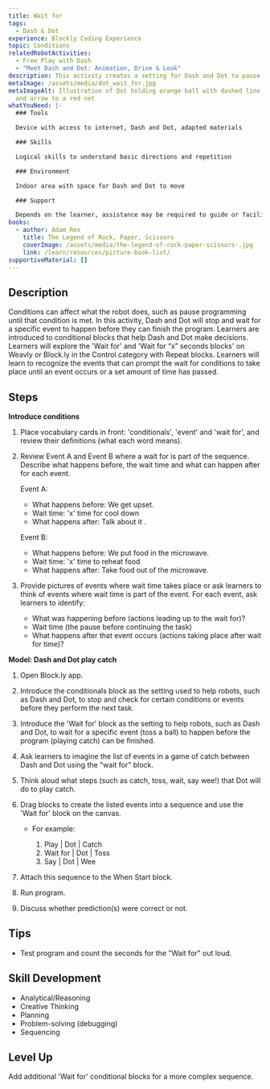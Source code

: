 ```yaml
---
title: Wait for
tags:
  - Dash & Dot
experience: Blockly Coding Experience
topic: Conditions
relatedRobotActivities:
  - Free Play with Dash
  - "Meet Dash and Dot: Animation, Drive & Look"
description: This activity creates a setting for Dash and Dot to pause.
metaImage: /assets/media/dot_wait_for.jpg
metaImageAlt: Illustration of Dot holding orange ball with dashed line to clock
  and arrow to a red net
whatYouNeed: |-
  ### Tools

  Device with access to internet, Dash and Dot, adapted materials

  ### Skills

  Logical skills to understand basic directions and repetition

  ### Environment

  Indoor area with space for Dash and Dot to move

  ### Support

  Depends on the learner, assistance may be required to guide or facilitate
books:
  - author: Adam Rex
    title: The Legend of Rock, Paper, Scissors
    coverImage: /assets/media/the-legend-of-rock-paper-scissors-.jpg
    link: /learn/resources/picture-book-list/
supportiveMaterial: []
---
```

## Description

Conditions can affect what the robot does, such as pause programming until that condition is met. In this activity, Dash and Dot will stop and wait for a specific event to happen before they can finish the program. Learners are introduced to conditional blocks that help Dash and Dot make decisions.  Learners will explore the 'Wait for' and 'Wait for “x” seconds blocks' on Weavly or Block.ly in the Control category with Repeat blocks. Learners will learn to recognize the events that can prompt the wait for conditions to take place until an event occurs or a set amount of time has passed.

## Steps

**Introduce conditions**

1. Place vocabulary cards in front: 'conditionals', 'event' and 'wait for', and review their definitions (what each word means).
2. Review Event A and Event B where a wait for is part of the sequence. Describe what happens before, the wait time and what can happen after for each event.

   Event A: 

   * What happens before: We get upset.
   * Wait time: 'x' time for cool down
   * What happens after: Talk about it .

   Event B: 

   * What happens before: We put food in the microwave.
   * Wait time: 'x' time to reheat food
   * What happens after: Take food out of the microwave.
3. Provide pictures of events where wait time takes place or ask learners to think of events where wait time is part of the event. For each event, ask learners to identify:

   * What was happening before (actions leading up to the wait for)?
   * Wait time (the pause before continuing the task)
   * What happens after that event occurs (actions taking place after wait for time)?

**Model: Dash and Dot play catch** 

1. Open Block.ly app.
2. Introduce the conditionals block as the setting used to help robots, such as Dash and Dot, to stop and check for certain conditions or events before they perform the next task.
3. Introduce the 'Wait for' block as the setting to help robots, such as Dash and Dot, to wait for a specific event (toss a ball) to happen before the program (playing catch) can be finished.
4. Ask learners to imagine the list of events in a game of catch between Dash and Dot using the "wait for" block.
5. Think aloud what steps (such as catch, toss, wait, say wee!) that Dot will do to play catch. 
6. Drag blocks to create the listed events into a sequence and use the 'Wait for' block on the canvas.

   * For example: 

     1. Play | Dot | Catch
     2. Wait for | Dot | Toss
     3. Say | Dot | Wee
7. Attach this sequence to the When Start block.
8. Run program.
9. Discuss whether prediction(s) were correct or not.

## Tips

* Test program and count the seconds for the "Wait for" out loud.

## Skill Development

* Analytical/Reasoning 
* Creative Thinking 
* Planning
* Problem-solving (debugging)
* Sequencing

## Level Up

Add additional 'Wait for' conditional blocks for a more complex sequence.
